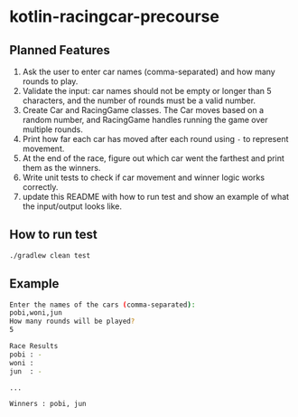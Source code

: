 # kotlin-racingcar-precourse

## Planned Features

1. Ask the user to enter car names (comma-separated) and how many rounds to play.
2. Validate the input: car names should not be empty or longer than 5 characters, and the number of rounds must be a valid number.
3. Create Car and RacingGame classes. The Car moves based on a random number, and RacingGame handles running the game over multiple rounds.
4. Print how far each car has moved after each round using `-` to represent movement.
5. At the end of the race, figure out which car went the farthest and print them as the winners.
6. Write unit tests to check if car movement and winner logic works correctly.
7. update this README with how to run test and show an example of what the input/output looks like.


## How to run test
```bash
./gradlew clean test
```

## Example

```bash
Enter the names of the cars (comma-separated):
pobi,woni,jun
How many rounds will be played?
5

Race Results
pobi : -
woni :
jun  : -

...

Winners : pobi, jun

```